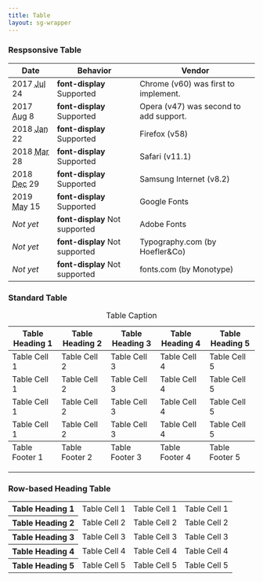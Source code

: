 ```yaml
---
title: Table
layout: sg-wrapper
---
```


<h3>Respsonsive Table</h3>

<table-saw text-align>
<table>
    <thead>
        <tr>
            <th>Date</th>
            <th class="nowrap">Behavior</th>
            <th>Vendor</th>
        </tr>
    </thead>
    <tbody>
        <tr>
            <td class="nowrap">2017 <span class="hide-sm"><abbr title="July">Jul</abbr> 24</span></td>
            <td class="yes"><strong>font-display</strong> Supported</td>
            <td>Chrome (v60) was first to implement.</td>
        </tr>
        <tr>
            <td class="nowrap">2017 <span class="hide-sm"><abbr title="August">Aug</abbr> 8</span></td>
            <td class="yes"><strong>font-display</strong> Supported</td>
            <td>Opera (v47) was second to add support.</td>
        </tr>
        <tr>
            <td class="nowrap">2018 <span class="hide-sm"><abbr title="January">Jan</abbr> 22</span></td>
            <td class="yes"><strong>font-display</strong> Supported</td>
            <td>Firefox (v58)</td>
        </tr>
        <tr>
            <td class="nowrap">2018 <span class="hide-sm"><abbr title="March">Mar</abbr> 28</span></td>
            <td class="yes"><strong>font-display</strong> Supported</td>
            <td>Safari (v11.1)</td>
        </tr>
        <tr>
            <td class="nowrap">2018 <span class="hide-sm"><abbr title="December">Dec</abbr> 29</span></td>
            <td class="yes"><strong>font-display</strong> Supported</td>
            <td>Samsung Internet (v8.2)</td>
        </tr>
        <tr>
            <td class="nowrap">2019 <span class="hide-sm"><abbr title="May">May</abbr> 15</span></td>
            <td class="yes"><strong>font-display</strong> Supported</td>
            <td>Google Fonts</td>
        </tr>
        <tr>
            <td class="nowrap"><em>Not yet</em></td>
            <td class="no"><strong>font-display</strong> Not supported</td>
            <td>Adobe Fonts</td>
        </tr>
        <tr>
            <td class="nowrap"><em>Not yet</em></td>
            <td class="no"><strong>font-display</strong> Not supported</td>
            <td>Typography.com (by Hoefler&Co)</td>
        </tr>
        <tr>
            <td class="nowrap"><em>Not yet</em></td>
            <td class="no"><strong>font-display</strong> Not supported</td>
            <td>fonts.com (by Monotype)</td>
        </tr>
    </tbody>
</table>
</table-saw>

<h3>Standard Table</h3>

<table>
  <caption>
    Table Caption
  </caption>
  <thead>
    <tr>
      <th scope="col">Table Heading 1</th>
      <th scope="col">Table Heading 2</th>
      <th scope="col">Table Heading 3</th>
      <th scope="col">Table Heading 4</th>
      <th scope="col">Table Heading 5</th>
    </tr>
  </thead>
  <tfoot>
    <tr>
      <td>Table Footer 1</td>
      <td>Table Footer 2</td>
      <td>Table Footer 3</td>
      <td>Table Footer 4</td>
      <td>Table Footer 5</td>
    </tr>
  </tfoot>
  <tbody>
    <tr>
      <td>Table Cell 1</td>
      <td>Table Cell 2</td>
      <td>Table Cell 3</td>
      <td>Table Cell 4</td>
      <td>Table Cell 5</td>
    </tr>
    <tr>
      <td>Table Cell 1</td>
      <td>Table Cell 2</td>
      <td>Table Cell 3</td>
      <td>Table Cell 4</td>
      <td>Table Cell 5</td>
    </tr>
    <tr>
      <td>Table Cell 1</td>
      <td>Table Cell 2</td>
      <td>Table Cell 3</td>
      <td>Table Cell 4</td>
      <td>Table Cell 5</td>
    </tr>
    <tr>
      <td>Table Cell 1</td>
      <td>Table Cell 2</td>
      <td>Table Cell 3</td>
      <td>Table Cell 4</td>
      <td>Table Cell 5</td>
    </tr>
  </tbody>
</table>

<hr class="sg-hr" />
<h3>Row-based Heading Table</h3>
<table>
  <tbody>
    <tr>
      <th scope="row">Table Heading 1</th>
      <td>Table Cell 1</td>
      <td>Table Cell 1</td>
      <td>Table Cell 1</td>
    </tr>
    <tr>
      <th scope="row">Table Heading 2</th>
      <td>Table Cell 2</td>
      <td>Table Cell 2</td>
      <td>Table Cell 2</td>
    </tr>
    <tr>
      <th scope="row">Table Heading 3</th>
      <td>Table Cell 3</td>
      <td>Table Cell 3</td>
      <td>Table Cell 3</td>
    </tr>
    <tr>
      <th scope="row">Table Heading 4</th>
      <td>Table Cell 4</td>
      <td>Table Cell 4</td>
      <td>Table Cell 4</td>
    </tr>
    <tr>
      <th scope="row">Table Heading 5</th>
      <td>Table Cell 5</td>
      <td>Table Cell 5</td>
      <td>Table Cell 5</td>
    </tr>
  </tbody>
</table>
